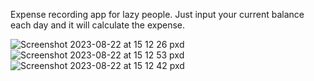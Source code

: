 Expense recording app for lazy people. Just input your current balance each day and it will calculate the expense.

![Screenshot 2023-08-22 at 15 12 26 pxd](https://github.com/themiddnight/finance_database/assets/140892053/d32ced9c-6695-4099-8d7c-aa8b2ba489c0)
![Screenshot 2023-08-22 at 15 12 53 pxd](https://github.com/themiddnight/finance_database/assets/140892053/5daa60b7-70cf-4c31-a589-6de46d313d16)
![Screenshot 2023-08-22 at 15 12 42 pxd](https://github.com/themiddnight/finance_database/assets/140892053/cd498cd6-70db-4460-a09e-d1849fedfff0)
